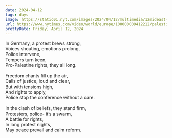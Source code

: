 ```yaml
---
date: 2024-04-12
tags: days
image: https://static01.nyt.com/images/2024/04/12/multimedia/12mideast-crisis-germany-twpz/12mideast-crisis-germany-twpz-facebookJumbo.jpg?video-overlay
url: https://www.nytimes.com/video/world/europe/100000009412212/palestine-conference-berlin.html
prettyDate: Friday, April 12, 2024
---
```

In Germany, a protest brews strong,<br>Voices shouting, emotions prolong,<br>Police intervene,<br>Tempers turn keen,<br>Pro-Palestine rights, they all long.<br><br>Freedom chants fill up the air,<br>Calls of justice, loud and clear,<br>But with tensions high,<br>And rights to apply,<br>Police stop the conference without a care.<br><br>In the clash of beliefs, they stand firm,<br>Protesters, police- it’s a swarm,<br>A battle for rights,<br>In long protest nights,<br>May peace prevail and calm reform.